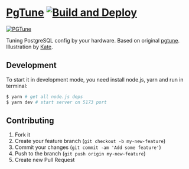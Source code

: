 # [PgTune](https://pgtune.godream.su/) [![Build and Deploy](https://github.com/dreamingdeer/pgtune/actions/workflows/deploy.yml/badge.svg)](https://github.com/dreamingdeer/pgtune/actions/workflows/deploy.yml)

[![PGTune](https://repository-images.githubusercontent.com/17980400/ff62f200-e3ae-11e9-9169-fcdbb1cbdb20 "PGTune")](https://pgtune.godream.su/)

Tuning PostgreSQL config by your hardware. Based on original [pgtune](https://github.com/gregs1104/pgtune). Illustration by [Kate](https://dribbble.com/Kite).

## Development

To start it in development mode, you need install node.js, yarn and run in terminal:

```bash
$ yarn # get all node.js deps
$ yarn dev # start server on 5173 port
```

## Contributing

1. Fork it
2. Create your feature branch (`git checkout -b my-new-feature`)
3. Commit your changes (`git commit -am 'Add some feature'`)
4. Push to the branch (`git push origin my-new-feature`)
5. Create new Pull Request

